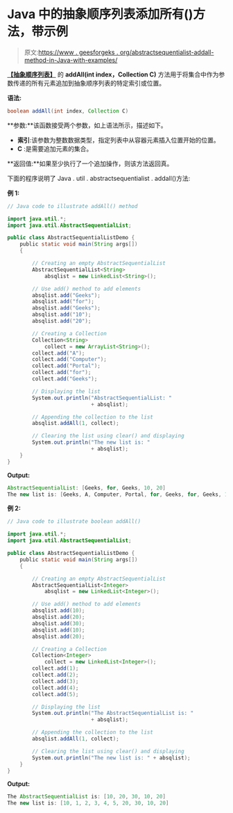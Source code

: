 # Java 中的抽象顺序列表添加所有()方法，带示例

> 原文:[https://www . geesforgeks . org/abstractsequentialist-addall-method-in-Java-with-examples/](https://www.geeksforgeeks.org/abstractsequentiallist-addall-method-in-java-with-examples/)

[**【抽象顺序列表】**](https://www.geeksforgeeks.org/abstractsequentiallist-in-java-with-examples/) 的 **addAll(int index，Collection C)** 方法用于将集合中作为参数传递的所有元素追加到抽象顺序列表的特定索引或位置。

**语法:**

```java
boolean addAll(int index, Collection C)
```

**参数:**该函数接受两个参数，如上语法所示，描述如下。

*   **索引**:该参数为整数数据类型，指定列表中从容器元素插入位置开始的位置。
*   **C** :是需要追加元素的集合。

**返回值:**如果至少执行了一个追加操作，则该方法返回真。

下面的程序说明了 Java . util . abstractsequentialist . addall()方法:

**例 1:**

```java
// Java code to illustrate addAll() method

import java.util.*;
import java.util.AbstractSequentialList;

public class AbstractSequentialListDemo {
    public static void main(String args[])
    {

        // Creating an empty AbstractSequentialList
        AbstractSequentialList<String>
            absqlist = new LinkedList<String>();

        // Use add() method to add elements
        absqlist.add("Geeks");
        absqlist.add("for");
        absqlist.add("Geeks");
        absqlist.add("10");
        absqlist.add("20");

        // Creating a Collection
        Collection<String>
            collect = new ArrayList<String>();
        collect.add("A");
        collect.add("Computer");
        collect.add("Portal");
        collect.add("for");
        collect.add("Geeks");

        // Displaying the list
        System.out.println("AbstractSequentialList: "
                           + absqlist);

        // Appending the collection to the list
        absqlist.addAll(1, collect);

        // Clearing the list using clear() and displaying
        System.out.println("The new list is: "
                           + absqlist);
    }
}
```

**Output:**

```java
AbstractSequentialList: [Geeks, for, Geeks, 10, 20]
The new list is: [Geeks, A, Computer, Portal, for, Geeks, for, Geeks, 10, 20]

```

**例 2:**

```java
// Java code to illustrate boolean addAll()

import java.util.*;
import java.util.AbstractSequentialList;

public class AbstractSequentialListDemo {
    public static void main(String args[])
    {

        // Creating an empty AbstractSequentialList
        AbstractSequentialList<Integer>
            absqlist = new LinkedList<Integer>();

        // Use add() method to add elements
        absqlist.add(10);
        absqlist.add(20);
        absqlist.add(30);
        absqlist.add(10);
        absqlist.add(20);

        // Creating a Collection
        Collection<Integer>
            collect = new LinkedList<Integer>();
        collect.add(1);
        collect.add(2);
        collect.add(3);
        collect.add(4);
        collect.add(5);

        // Displaying the list
        System.out.println("The AbstractSequentialList is: "
                           + absqlist);

        // Appending the collection to the list
        absqlist.addAll(1, collect);

        // Clearing the list using clear() and displaying
        System.out.println("The new list is: " + absqlist);
    }
}
```

**Output:**

```java
The AbstractSequentialList is: [10, 20, 30, 10, 20]
The new list is: [10, 1, 2, 3, 4, 5, 20, 30, 10, 20]

```